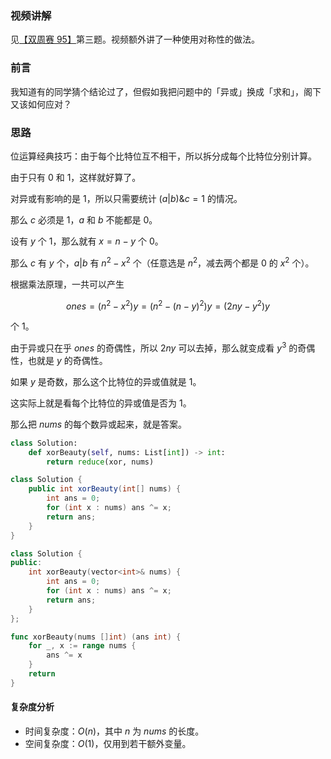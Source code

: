 ### 视频讲解

见[【双周赛 95】](https://www.bilibili.com/video/BV1i24y1e7E7/)第三题。视频额外讲了一种使用对称性的做法。

### 前言

我知道有的同学猜个结论过了，但假如我把问题中的「异或」换成「求和」，阁下又该如何应对？

### 思路

位运算经典技巧：由于每个比特位互不相干，所以拆分成每个比特位分别计算。

由于只有 $0$ 和 $1$，这样就好算了。

对异或有影响的是 $1$，所以只需要统计 $(a|b)\&c=1$ 的情况。

那么 $c$ 必须是 $1$，$a$ 和 $b$ 不能都是 $0$。

设有 $y$ 个 $1$，那么就有 $x=n-y$ 个 $0$。

那么 $c$ 有 $y$ 个，$a|b$ 有 $n^2-x^2$ 个（任意选是 $n^2$，减去两个都是 $0$ 的 $x^2$ 个）。

根据乘法原理，一共可以产生

$$
\textit{ones} = (n^2-x^2)y = (n^2-(n-y)^2)y = (2ny-y^2)y
$$

个 $1$。

由于异或只在乎 $\textit{ones}$ 的奇偶性，所以 $2ny$ 可以去掉，那么就变成看 $y^3$ 的奇偶性，也就是 $y$ 的奇偶性。

如果 $y$ 是奇数，那么这个比特位的异或值就是 $1$。

这实际上就是看每个比特位的异或值是否为 $1$。

那么把 $\textit{nums}$ 的每个数异或起来，就是答案。

```py [sol1-Python3]
class Solution:
    def xorBeauty(self, nums: List[int]) -> int:
        return reduce(xor, nums)
```

```java [sol1-Java]
class Solution {
    public int xorBeauty(int[] nums) {
        int ans = 0;
        for (int x : nums) ans ^= x;
        return ans;
    }
}
```

```cpp [sol1-C++]
class Solution {
public:
    int xorBeauty(vector<int>& nums) {
        int ans = 0;
        for (int x : nums) ans ^= x;
        return ans;
    }
};
```

```go [sol1-Go]
func xorBeauty(nums []int) (ans int) {
	for _, x := range nums {
		ans ^= x
	}
	return
}
```

#### 复杂度分析

- 时间复杂度：$O(n)$，其中 $n$ 为 $\textit{nums}$ 的长度。
- 空间复杂度：$O(1)$，仅用到若干额外变量。
